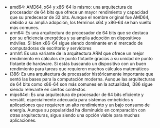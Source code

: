 - amd64:
AMD64, x64 y x86-64 lo mismo: una arquitectura de procesador de 64 bits que ofrece un mayor rendimiento y capacidad que su predecesor de 32 bits. Aunque el nombre original fue AMD64, debido a su amplia adopción, los términos x64 y x86-64 se han vuelto más comunes.
- arm64:
Es una arquitectura de procesador de 64 bits que se destaca por su eficiencia energética y su amplia adopción en dispositivos móviles. Si bien x86-64 sigue siendo dominante en el mercado de computadoras de escritorio y servidores
- armhf:
Es una variante de la arquitectura ARM que ofrece un mejor rendimiento en cálculos de punto flotante gracias a su unidad de punto flotante de hardware. Si estás buscando un dispositivo con un buen rendimiento para tareas que requieren muchos cálculos matemáticos
- i386:
Es una arquitectura de procesador históricamente importante que sentó las bases para la computación moderna. Aunque las arquitecturas de 64 bits como x86-64 son más comunes en la actualidad, i386 sigue siendo relevante en ciertos contextos.
- mips64el:
Es una arquitectura de procesador de 64 bits eficiente y versátil, especialmente adecuada para sistemas embebidos y aplicaciones que requieren un alto rendimiento y un bajo consumo de energía. Aunque su popularidad ha disminuido en comparación con otras arquitecturas, sigue siendo una opción viable para muchas aplicaciones.